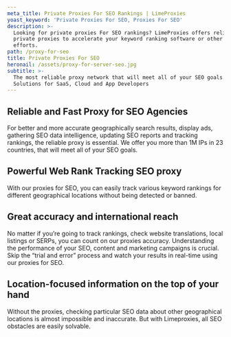 ```yaml
---
meta_title: Private Proxies For SEO Rankings | LimeProxies
yoast_keyword: 'Private Proxies For SEO, Proxies For SEO'
description: >-
  Looking for private proxies For SEO rankings? LimeProxies offers reliable
  private proxies to accelerate your keyword ranking software or other SEO
  efforts.
path: /proxy-for-seo
title: Private Proxies For SEO
heronail: /assets/proxy-for-server-seo.jpg
subtitle: >-
  The most reliable proxy network that will meet all of your SEO goals  Proxy
  Solutions for SaaS, Cloud and App Developers
---
```

## Reliable and Fast Proxy for SEO Agencies

For better and more accurate geographically search results, display ads, gathering SEO data intelligence, updating SEO reports and tracking rankings, the reliable proxy is essential. We offer you more than 1M IPs in 23 countries, that will meet all of your SEO goals.

## Powerful Web Rank Tracking SEO proxy

With our proxies for SEO, you can easily track various keyword rankings for different geographical locations without being detected or banned.

## Great accuracy and international reach

No matter if you’re going to track rankings, check website translations, local listings or SERPs, you can count on our proxies accuracy. Understanding the performance of your SEO, content and marketing campaigns is crucial. Skip the “trial and error” process and watch your results in real-time using our proxies for SEO.

## Location-focused information on the top of your hand

Without the proxies, checking particular SEO data about other geographical locations is almost impossible and inaccurate. But with Limeproxies, all SEO obstacles are easily solvable.
